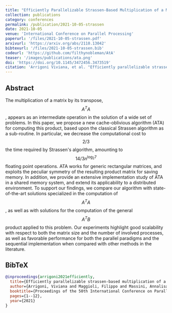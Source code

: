 ```yaml
---
title: "Efficiently Parallelizable Strassen-Based Multiplication of a Matrix by its Transpose"
collection: publications
category: conferences
permalink: /publication/2021-10-05-strassen
date: 2021-10-05
venue: 'International Conference on Parallel Processing'
paperurl: '/files/2021-10-05-strassen.pdf'
arxivurl: 'https://arxiv.org/abs/2110.13042'
bibtexurl: '/files/2021-10-05-strassen.bib'
codeurl: 'https://github.com/filthynobleman/AtA'
teaser: '/images/publications/ata.png'
doi: 'https://doi.org/10.1145/3472456.3473519'
citation: 'Arrigoni Viviana, et al. "Efficiently parallelizable strassen-based multiplication of a matrix by its transpose." <i>Proceedings of the 50th International Conference on Parallel Processing.</i> 2021.'
---
```


## Abstract
The multiplication of a matrix by its transpose, $$A^TA$$, appears as an intermediate operation in the solution of a wide set of problems. In this paper, we propose a new cache-oblivious algorithm (ATA) for computing this product, based upon the classical Strassen algorithm as a sub-routine. In particular, we decrease the computational cost to $$2/3$$ the time required by Strassen's algorithm, amounting to $$14/3n^{\mathrm{log}_2 7}$$ floating point operations. ATA works for generic rectangular matrices, and exploits the peculiar symmetry of the resulting product matrix for saving memory. In addition, we provide an extensive implementation study of ATA in a shared memory system, and extend its applicability to a distributed environment. To support our findings, we compare our algorithm with state-of-the-art solutions specialized in the computation of $$A^TA$$, as well as with solutions for the computation of the general $$A^TB$$ product applied to this problem. Our experiments highlight good scalability with respect to both the matrix size and the number of involved processes, as well as favorable performance for both the parallel paradigms and the sequential implementation when compared with other methods in the literature.


## BibTeX
```bibtex
@inproceedings{arrigoni2021efficiently,
  title={Efficiently parallelizable strassen-based multiplication of a matrix by its transpose},
  author={Arrigoni, Viviana and Maggioli, Filippo and Massini, Annalisa and Rodol{\`a}, Emanuele},
  booktitle={Proceedings of the 50th International Conference on Parallel Processing},
  pages={1--12},
  year={2021}
}
```
